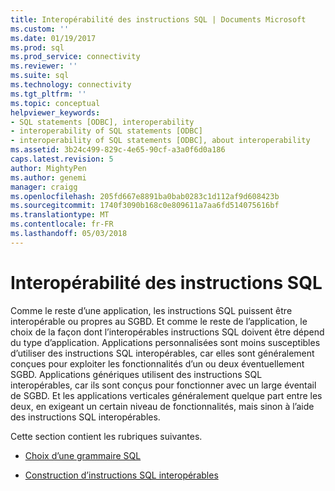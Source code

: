 ```yaml
---
title: Interopérabilité des instructions SQL | Documents Microsoft
ms.custom: ''
ms.date: 01/19/2017
ms.prod: sql
ms.prod_service: connectivity
ms.reviewer: ''
ms.suite: sql
ms.technology: connectivity
ms.tgt_pltfrm: ''
ms.topic: conceptual
helpviewer_keywords:
- SQL statements [ODBC], interoperability
- interoperability of SQL statements [ODBC]
- interoperability of SQL statements [ODBC], about interoperability
ms.assetid: 3b24c499-829c-4e65-90cf-a3a0f6d0a186
caps.latest.revision: 5
author: MightyPen
ms.author: genemi
manager: craigg
ms.openlocfilehash: 205fd667e8891ba0bab0283c1d112af9d608423b
ms.sourcegitcommit: 1740f3090b168c0e809611a7aa6fd514075616bf
ms.translationtype: MT
ms.contentlocale: fr-FR
ms.lasthandoff: 05/03/2018
---
```

# <a name="interoperability-of-sql-statements"></a>Interopérabilité des instructions SQL
Comme le reste d’une application, les instructions SQL puissent être interopérable ou propres au SGBD. Et comme le reste de l’application, le choix de la façon dont l’interopérables instructions SQL doivent être dépend du type d’application. Applications personnalisées sont moins susceptibles d’utiliser des instructions SQL interopérables, car elles sont généralement conçues pour exploiter les fonctionnalités d’un ou deux éventuellement SGBD. Applications génériques utilisent des instructions SQL interopérables, car ils sont conçus pour fonctionner avec un large éventail de SGBD. Et les applications verticales généralement quelque part entre les deux, en exigeant un certain niveau de fonctionnalités, mais sinon à l’aide des instructions SQL interopérables.  
  
 Cette section contient les rubriques suivantes.  
  
-   [Choix d’une grammaire SQL](../../../odbc/reference/develop-app/choosing-an-sql-grammar.md)  
  
-   [Construction d’instructions SQL interopérables](../../../odbc/reference/develop-app/constructing-interoperable-sql-statements.md)
